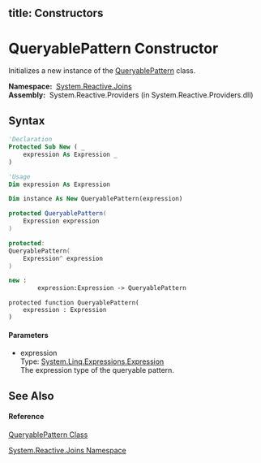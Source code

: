 title: Constructors
---
# QueryablePattern Constructor

Initializes a new instance of the [QueryablePattern](QueryablePattern/QueryablePattern) class.

**Namespace:**  [System.Reactive.Joins](System.Reactive.Joins/System.Reactive.Joins)  
**Assembly:**  System.Reactive.Providers (in System.Reactive.Providers.dll)

## Syntax

```vb
'Declaration
Protected Sub New ( _
    expression As Expression _
)
```

```vb
'Usage
Dim expression As Expression

Dim instance As New QueryablePattern(expression)
```

```csharp
protected QueryablePattern(
    Expression expression
)
```

```c++
protected:
QueryablePattern(
    Expression^ expression
)
```

```fsharp
new : 
        expression:Expression -> QueryablePattern
```

```jscript
protected function QueryablePattern(
    expression : Expression
)
```

#### Parameters

- expression  
  Type: [System.Linq.Expressions.Expression](https://msdn.microsoft.com/en-us/library/Bb356138)  
  The expression type of the queryable pattern.

## See Also

#### Reference

[QueryablePattern Class](QueryablePattern/QueryablePattern)

[System.Reactive.Joins Namespace](System.Reactive.Joins/System.Reactive.Joins)
